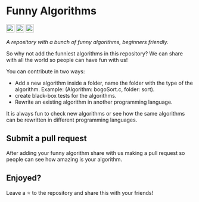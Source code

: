 # Funny Algorithms

[<img src="https://img.shields.io/badge/-Português-brightgreen?style=flat-square&logoColor=white&link=https://github.com/raissonsouto/funnyAlgorithms/blob/main/portuguese.md" height="22" title="Portuguese" />](https://github.com/raissonsouto/funnyAlgorithms/blob/main/portuguese.md)
[<img src="https://img.shields.io/badge/-français-blue?style=flat-square&logoColor=white&link=https://github.com/raissonsouto/funnyAlgorithms/blob/main/french.md" height="22" title="français" />](https://github.com/raissonsouto/funnyAlgorithms/blob/main/french.md)
[<img src="https://img.shields.io/badge/-japanese-white?style=flat-square&logoColor=red&link=https://github.com/raissonsouto/funnyAlgorithms/blob/main/japanese.md" height="22" title="japanese" />](https://github.com/raissonsouto/funnyAlgorithms/blob/main/japanese.md)

_A repository with a bunch of funny algorithms, beginners friendly._

So why not add the funniest algorithms in this repository? We can share with all the world so people can have fun with us! 

You can contribute in two ways:

- Add a new algorithm inside a folder, name the folder with the type of the algorithm. Example: (Algorithm: bogoSort.c, folder: sort).
- create black-box tests for the algorithms.
- Rewrite an existing algorithm in another programming language.

It is always fun to check new algorithms or see how the same algorithms can be rewritten in different programming languages.

## Submit a pull request

After adding your funny algorithm share with us making a pull request so people can see how amazing is your algorithm.

## Enjoyed? 

Leave a :star: to the repository and share this with your friends!
